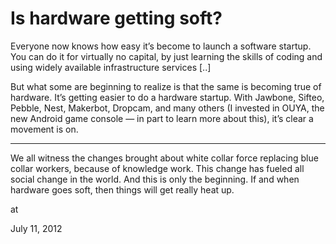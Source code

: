# Is hardware getting soft?
Everyone now knows how easy it’s become to launch a software startup. 
You can do it for virtually no capital, by just learning the skills of 
coding and using widely available infrastructure services [..]

But what some are beginning to realize is that the same is becoming true
 of hardware. It’s getting easier to do a hardware startup. With 
Jawbone, Sifteo, Pebble, Nest, Makerbot, Dropcam, and many others (I 
invested in OUYA, the new Android game console — in part to learn more 
about this), it’s clear a movement is on.

---

We all witness the changes brought about white collar force replacing blue collar workers, because of knowledge work. This change has fueled all social change in the world. And this is only the beginning. If and when hardware goes soft, then things will get really heat up. 








at

July 11, 2012















